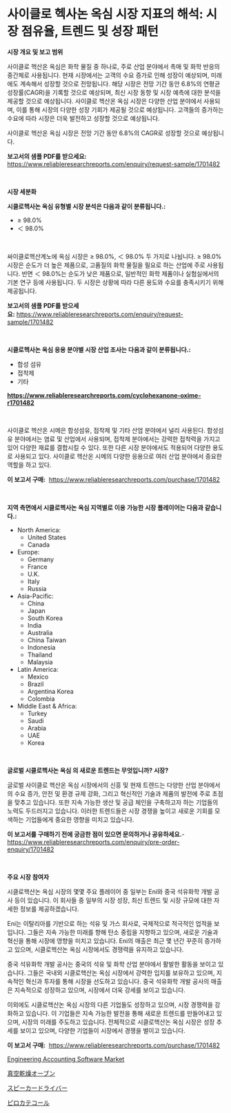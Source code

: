 <p><h1>사이클로 헥사논 옥심 시장 지표의 해석: 시장 점유율, 트렌드 및 성장 패턴</h1></p><p><strong>시장 개요 및 보고 범위</strong></p>
<p><p>사이클로 헥산온 옥심은 화학 물질 중 하나로, 주로 산업 분야에서 촉매 및 화학 반응의 중간체로 사용됩니다. 현재 시장에서는 고객의 수요 증가로 인해 성장이 예상되며, 미래에도 계속해서 성장할 것으로 전망됩니다. 해당 시장은 전망 기간 동안 6.8%의 연평균 성장률(CAGR)을 기록할 것으로 예상되며, 최신 시장 동향 및 시장 예측에 대한 분석을 제공할 것으로 예상됩니다. 사이클로 헥산온 옥심 시장은 다양한 산업 분야에서 사용되며, 이를 통해 시장의 다양한 성장 기회가 제공될 것으로 예상됩니다. 고객들의 증가하는 수요에 따라 시장은 더욱 발전하고 성장할 것으로 예상됩니다. </p><p>사이클로 헥산온 옥심 시장은 전망 기간 동안 6.8%의 CAGR로 성장할 것으로 예상됩니다.</p></p>
<p><strong>보고서의 샘플 PDF를 받으세요:</strong> <a href="https://www.reliableresearchreports.com/enquiry/request-sample/1701482">https://www.reliableresearchreports.com/enquiry/request-sample/1701482</a></p>
<p>&nbsp;</p>
<p><strong>시장 세분화</strong></p>
<p><strong>시클로헥사논 옥심 유형별 시장 분석은 다음과 같이 분류됩니다.:</strong></p>
<p><ul><li>≥ 98.0%</li><li>＜ 98.0%</li></ul></p>
<p>&nbsp;</p>
<p><p>싸이클로헥산계노에 옥심 시장은 ≥ 98.0%, ＜ 98.0% 두 가지로 나뉩니다. ≥ 98.0% 시장은 순도가 더 높은 제품으로, 고품질의 화학 물질을 필요로 하는 산업에 주로 사용됩니다. 반면 ＜ 98.0%는 순도가 낮은 제품으로, 일반적인 화학 제품이나 실험실에서의 기본 연구 등에 사용됩니다. 두 시장은 상황에 따라 다른 용도와 수요를 충족시키기 위해 제공됩니다.</p></p>
<p><strong>보고서의 샘플 PDF를 받으세요:</strong>&nbsp;<a href="https://www.reliableresearchreports.com/enquiry/request-sample/1701482">https://www.reliableresearchreports.com/enquiry/request-sample/1701482</a></p>
<p>&nbsp;</p>
<p><strong> 시클로헥사논 옥심 응용 분야별 시장 산업 조사는 다음과 같이 분류됩니다.:</strong></p>
<p><ul><li>합성 섬유</li><li>접착제</li><li>기타</li></ul></p>
<p><strong><a href="https://www.reliableresearchreports.com/cyclohexanone-oxime-r1701482">https://www.reliableresearchreports.com/cyclohexanone-oxime-r1701482</a></strong></p>
<p>&nbsp;</p>
<p><p>사이클로 헥산온 시메은 합성섬유, 접착제 및 기타 산업 분야에서 널리 사용된다. 합성섬유 분야에서는 염료 및 산업에서 사용되며, 접착제 분야에서는 강력한 접착력을 가지고 있어 다양한 재료를 결합시킬 수 있다. 또한 다른 시장 분야에서도 적용되어 다양한 용도로 사용되고 있다. 사이클로 헥산온 시메의 다양한 응용으로 여러 산업 분야에서 중요한 역할을 하고 있다.</p></p>
<p><strong>이 보고서 구매:</strong>&nbsp; <a href="https://www.reliableresearchreports.com/purchase/1701482">https://www.reliableresearchreports.com/purchase/1701482</a></p>
<p>&nbsp;</p>
<p><strong>지역 측면에서 시클로헥사논 옥심 지역별로 이용 가능한 시장 플레이어는 다음과 같습니다.:</strong></p>
<p><ul>
    <li>
        North America:
        <ul>
            <li>United States</li>
            <li>Canada</li>
        </ul>
    </li>
    <li>
        Europe:
        <ul>
            <li>Germany</li>
            <li>France</li>
            <li>U.K.</li>
            <li>Italy</li>
            <li>Russia</li>
        </ul>
    </li>
    <li>
        Asia-Pacific:
        <ul>
            <li>China</li>
            <li>Japan</li>
            <li>South Korea</li>
            <li>India</li>
            <li>Australia</li>
            <li>China Taiwan</li>
            <li>Indonesia</li>
            <li>Thailand</li>
            <li>Malaysia</li>
        </ul>
    </li>
    <li>
        Latin America:
        <ul>
            <li>Mexico</li>
            <li>Brazil</li>
            <li>Argentina Korea</li>
            <li>Colombia</li>
        </ul>
    </li>
    <li>
        Middle East & Africa:
        <ul>
            <li>Turkey</li>
            <li>Saudi</li>
            <li>Arabia</li>
            <li>UAE</li>
            <li>Korea</li>
        </ul>
    </li>
    </ul></p>
<p>&nbsp;</p>
<p><strong>글로벌 시클로헥사논 옥심 의 새로운 트렌드는 무엇입니까? 시장?</strong></p>
<p><p>글로벌 사이클로 헥산온 옥심 시장에서의 신흥 및 현재 트렌드는 다양한 산업 분야에서의 수요 증가, 안전 및 환경 규제 강화, 그리고 혁신적인 기술과 제품의 발전에 주로 초점을 맞추고 있습니다. 또한 지속 가능한 생산 및 공급 체인을 구축하고자 하는 기업들의 노력도 두드러지고 있습니다. 이러한 트렌드들은 시장 경쟁을 높이고 새로운 기회를 모색하는 기업들에게 중요한 영향을 미치고 있습니다.</p></p>
<p><strong>이 보고서를 구매하기 전에 궁금한 점이 있으면 문의하거나 공유하세요.</strong>- <a href="https://www.reliableresearchreports.com/enquiry/pre-order-enquiry/1701482">https://www.reliableresearchreports.com/enquiry/pre-order-enquiry/1701482</a></p>
<p>&nbsp;</p>
<p><strong>주요 시장 참여자</strong></p>
<p><p>시클로헥산논 옥심 시장의 몇몇 주요 플레이어 중 일부는 Eni와 중국 석유화학 개발 공사 등이 있습니다. 이 회사들 중 일부의 시장 성장, 최신 트렌드 및 시장 규모에 대한 자세한 정보를 제공하겠습니다. </p><p>Eni는 이탈리아를 기반으로 하는 석유 및 가스 회사로, 국제적으로 적극적인 업적을 보입니다. 그들은 지속 가능한 미래를 향해 탄소 중립을 지향하고 있으며, 새로운 기술과 혁신을 통해 시장에 영향을 미치고 있습니다. Eni의 매출은 최근 몇 년간 꾸준히 증가하고 있으며, 시클로헥산논 옥심 시장에서도 경쟁력을 유지하고 있습니다.</p><p>중국 석유화학 개발 공사는 중국의 석유 및 화학 산업 분야에서 활발한 활동을 보이고 있습니다. 그들은 국내외 시클로헥산논 옥심 시장에서 강력한 입지를 보유하고 있으며, 지속적인 혁신과 투자를 통해 시장을 선도하고 있습니다. 중국 석유화학 개발 공사의 매출은 지속적으로 성장하고 있으며, 시장에서 더욱 강세를 보이고 있습니다.</p><p>이외에도 시클로헥산논 옥심 시장의 다른 기업들도 성장하고 있으며, 시장 경쟁력을 강화하고 있습니다. 이 기업들은 지속 가능한 발전을 통해 새로운 트렌드를 만들어내고 있으며, 시장의 미래를 주도하고 있습니다. 전체적으로 시클로헥산논 옥심 시장은 성장 추세를 보이고 있으며, 다양한 기업들이 시장에서 경쟁을 벌이고 있습니다.</p></p>
<p><strong>이 보고서 구매:</strong>&nbsp;&nbsp;<a href="https://www.reliableresearchreports.com/purchase/1701482">https://www.reliableresearchreports.com/purchase/1701482</a></p>
<p><p><a href="https://github.com/okotobwrhuteie/Market-Research-Report-List-2/blob/main/engineering-accounting-software-market.md">Engineering Accounting Software Market</a></p><p><a href="https://github.com/SarahFahey88/Market-Research-Report-List-1/blob/main/814049425371.md">真空乾燥オーブン</a></p><p><a href="https://medium.com/@alejandroramirez23k/%E3%82%B9%E3%83%94%E3%83%BC%E3%82%AB%E3%83%BC%E3%83%89%E3%83%A9%E3%82%A4%E3%83%90%E3%83%BC%E3%83%9E%E3%83%BC%E3%82%B1%E3%83%83%E3%83%88%E3%81%AF-%E5%B8%82%E5%A0%B4%E3%82%B7%E3%82%A7%E3%82%A2-%E3%82%B5%E3%82%A4%E3%82%BA-2031%E5%B9%B4%E3%81%BE%E3%81%A7%E3%81%AE%E4%BA%88%E6%B8%AC%E3%81%AB%E7%84%A6%E7%82%B9%E3%82%92%E5%BD%93%E3%81%A6%E3%81%A6%E3%81%84%E3%81%BE%E3%81%99-513f25c8c8f2">スピーカードライバー</a></p><p><a href="https://medium.com/@alejandroramirez23k/%E6%AC%A1%E3%81%AE%E6%96%87%E7%AB%A0%E3%82%92%E6%97%A5%E6%9C%AC%E8%AA%9E%E3%81%AB%E7%BF%BB%E8%A8%B3%E3%81%97%E3%81%BE%E3%81%99-%E3%83%94%E3%83%AD%E3%82%AB%E3%83%86%E3%82%B3%E3%83%BC%E3%83%AB%E5%B8%82%E5%A0%B4%E3%81%AE%E5%88%86%E6%9E%90-%E3%82%B0%E3%83%AD%E3%83%BC%E3%83%90%E3%83%AB%E7%94%A3%E6%A5%AD%E3%81%AE%E8%A6%8B%E9%80%9A%E3%81%97%E3%81%A8%E4%BA%88%E6%B8%AC-2024%E5%B9%B4-2031%E5%B9%B4-6e664c9de2be">ピロカテコール</a></p></p>